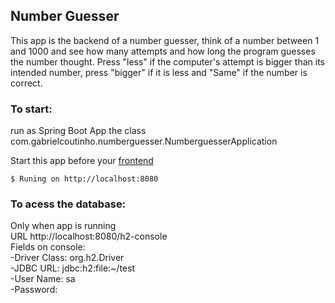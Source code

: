 ## Number Guesser
This app is the backend of a number guesser, think of a number between 1 and 1000 and see how many attempts and how long the program guesses the number thought. Press "less" if the computer's attempt is bigger than its intended number, press "bigger" if it is less and "Same" if the number is correct.

### To start:

run as Spring Boot App the class com.gabrielcoutinho.numberguesser.NumberguesserApplication

Start this app before your [frontend](https://github.com/gabriel-coutinho/NumberGuesserFrontend)

```shell
$ Runing on http://localhost:8080
```

### To acess the database:

Only when app is running <br />
URL http://localhost:8080/h2-console <br />
Fields on console: <br />
-Driver Class: org.h2.Driver <br />
-JDBC URL:	jdbc:h2:file:~/test <br />
-User Name: sa <br />
-Password:


